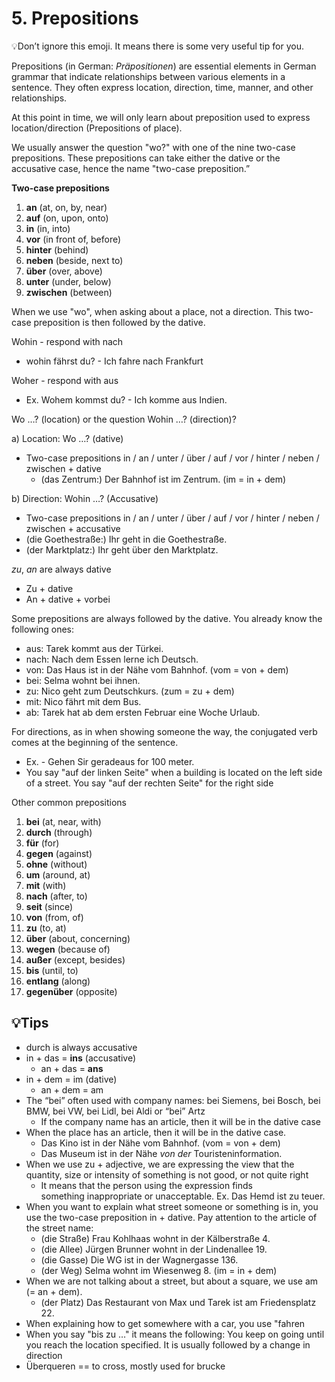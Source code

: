 # 5. Prepositions

💡Don’t ignore this emoji. It means there is some very useful tip for you.

Prepositions (in German: _Präpositionen_) are essential elements in German grammar that indicate relationships between various elements in a sentence. They often express location, direction, time, manner, and other relationships.

At this point in time, we will only learn about preposition used to express location/direction (Prepositions of place).

We usually answer the question "wo?" with one of the nine two-case prepositions. These prepositions can take either the dative or the accusative case, hence the name "two-case preposition.”

**Two-case prepositions**
1. **an** (at, on, by, near)
2. **auf** (on, upon, onto)
3. **in** (in, into)
4. **vor** (in front of, before)
5. **hinter** (behind)
6. **neben** (beside, next to)
7. **über** (over, above)
8. **unter** (under, below)
9. **zwischen** (between)

When we use "wo", when asking about a place, not a direction. This two-case preposition is then followed by the dative.

Wohin - respond with nach

- wohin fährst du? - Ich fahre nach Frankfurt

Woher - respond with aus

- Ex. Wohem kommst du? - Ich komme aus Indien.

Wo …? (location) or the question Wohin …? (direction)?

a) Location: Wo …? (dative)

- Two-case prepositions in / an / unter / über / auf / vor / hinter / neben / zwischen + dative
    - (das Zentrum:) Der Bahnhof ist im Zentrum. (im = in + dem)

b) Direction: Wohin …? (Accusative)

- Two-case prepositions in / an / unter / über / auf / vor / hinter / neben / zwischen + accusative
- (die Goethestraße:) Ihr geht in die Goethestraße.
- (der Marktplatz:) Ihr geht über den Marktplatz.

_zu_, _an_ are always dative

- Zu + dative
- An + dative + vorbei

Some prepositions are always followed by the dative. You already know the following ones:

- aus: Tarek kommt aus der Türkei.
- nach: Nach dem Essen lerne ich Deutsch.
- von: Das Haus ist in der Nähe vom Bahnhof. (vom = von + dem)
- bei: Selma wohnt bei ihnen.
- zu: Nico geht zum Deutschkurs. (zum = zu + dem)
- mit: Nico fährt mit dem Bus.
- ab: Tarek hat ab dem ersten Februar eine Woche Urlaub.

For directions, as in when showing someone the way, the conjugated verb comes at the beginning of the sentence.

- Ex. - Gehen Sir geradeaus for 100 meter.
- You say "auf der linken Seite" when a building is located on the left side of a street. You say "auf der rechten Seite" for the right side

Other common prepositions

1. **bei** (at, near, with)
2. **durch** (through)
3. **für** (for)
4. **gegen** (against)
5. **ohne** (without)
6. **um** (around, at)
7. **mit** (with)
8. **nach** (after, to)
9. **seit** (since)
10. **von** (from, of)
11. **zu** (to, at)
12. **über** (about, concerning)
13. **wegen** (because of)
14. **außer** (except, besides)
15. **bis** (until, to)
16. **entlang** (along)
17. **gegenüber** (opposite)

## 💡Tips

- durch is always accusative
- in + das = **ins**  (accusative)
	- an + das = **ans**
- in + dem = im (dative)
	- an + dem = am
- The “bei” often used with company names: bei Siemens, bei Bosch, bei BMW, bei VW, bei Lidl, bei Aldi or “bei” Artz
    - If the company name has an article, then it will be in the dative case
- When the place has an article, then it will be in the dative case.
    - Das Kino ist in der Nähe vom Bahnhof. (vom = von + dem)
    - Das Museum ist in der Nähe _von der_ Touristeninformation.
- When we use zu + adjective, we are expressing the view that the quantity, size or intensity of something is not good, or not quite right
    - It means that the person using the expression finds something inappropriate or unacceptable. Ex. Das Hemd ist zu teuer.
- When you want to explain what street someone or something is in, you use the two-case preposition in + dative. Pay attention to the article of the street name:
    - (die Straße) Frau Kohlhaas wohnt in der Kälberstraße 4.
    - (die Allee) Jürgen Brunner wohnt in der Lindenallee 19.
    - (die Gasse) Die WG ist in der Wagnergasse 136.
    - (der Weg) Selma wohnt im Wiesenweg 8. (im = in + dem)
- When we are not talking about a street, but about a square, we use am (= an + dem).
    - (der Platz) Das Restaurant von Max und Tarek ist am Friedensplatz 22.
- When explaining how to get somewhere with a car, you use "fahren
- When you say "bis zu …" it means the following: You keep on going until you reach the location specified. It is usually followed by a change in direction
- Überqueren == to cross, mostly used for brucke
